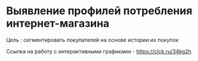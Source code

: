 # Выявление профилей потребления интернет-магазина

Цель : сегментировать покупателей на основе истории их покупок

Ссылка на работу с интерактивными графиками - <https://clck.ru/34kg2h>
